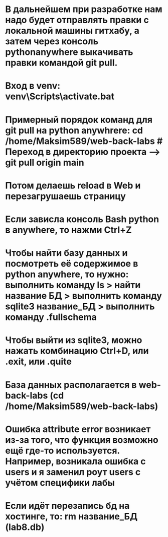# В дальнейшем при разработке нам надо будет отправлять правки с локальной машины гитхабу, а затем через консоль pythonanywhere выкачивать правки командой git pull.

# Вход в venv: venv\Scripts\activate.bat

# Примерный порядок команд для git pull на python anywhrere: cd /home/Maksim589/web-back-labs  # Переход в директорию проекта --> git pull origin main    

# Потом делаешь reload в Web и перезагрушаешь страницу

# Если зависла консоль Bash python в anywhere, то нажми Ctrl+Z

# Чтобы найти базу данных и посмотреть её содержимое в python anywhere, то нужно: выполнить команду ls > найти название БД > выполнить команду sqlite3 название_БД > выполнить команду .fullschema

# Чтобы выйти из sqlite3, можно нажать комбинацию Ctrl+D, или .exit, или .quite

# База данных располагается в web-back-labs (cd /home/Maksim589/web-back-labs)

# Ошибка attribute error возникает из-за того, что функция возможно ещё где-то используется. Например, возникала ошибка с users и я заменил роут users с учётом специфики лабы

# Если идёт перезапись бд на хостинге, то: rm название_БД (lab8.db)